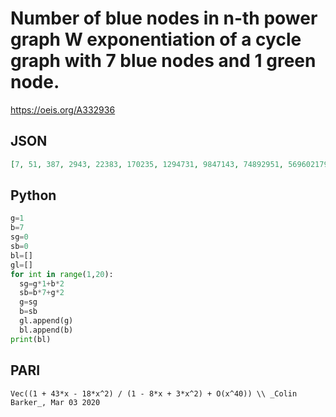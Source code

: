 # Number of blue nodes in n\-th power graph W exponentiation of a cycle graph with 7 blue nodes and 1 green node\.
https://oeis.org/A332936
## JSON
```JSON
[7, 51, 387, 2943, 22383, 170235, 1294731, 9847143, 74892951, 569602179, 4332138579, 32948302095, 250590001023, 1905875101899, 14495230812123, 110244221191287, 838468077093927, 6377011953177555, 48500691394138659, 368874495293576607, 2805493888166196879, 21337327619448845211]
```
## Python
```Python
g=1
b=7
sg=0
sb=0
bl=[]
gl=[]
for int in range(1,20):
  sg=g*1+b*2
  sb=b*7+g*2
  g=sg
  b=sb
  gl.append(g)
  bl.append(b)
print(bl)
```
## PARI
```PARI
Vec((1 + 43*x - 18*x^2) / (1 - 8*x + 3*x^2) + O(x^40)) \\ _Colin Barker_, Mar 03 2020
```
